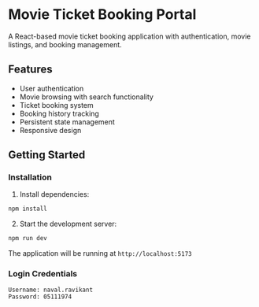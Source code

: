 # Movie Ticket Booking Portal

A React-based movie ticket booking application with authentication, movie listings, and booking management.

## Features

- User authentication
- Movie browsing with search functionality
- Ticket booking system
- Booking history tracking
- Persistent state management
- Responsive design

## Getting Started

### Installation

1. Install dependencies:
```bash
npm install
```

2. Start the development server:
```bash
npm run dev
```

The application will be running at `http://localhost:5173`

### Login Credentials

```
Username: naval.ravikant
Password: 05111974
```

